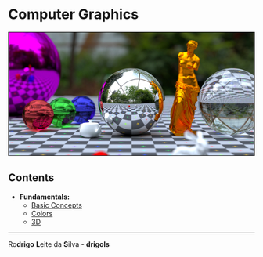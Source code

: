 # Computer Graphics

![logo](res/logo.jpg)  

## Contents

 - **Fundamentals:**
   - [Basic Concepts](modules/basic-concepts.md)
   - [Colors](modules/colors.md)
   - [3D](modules/3d.md)

---

Ro**drigo** **L**eite da **S**ilva - **drigols**

